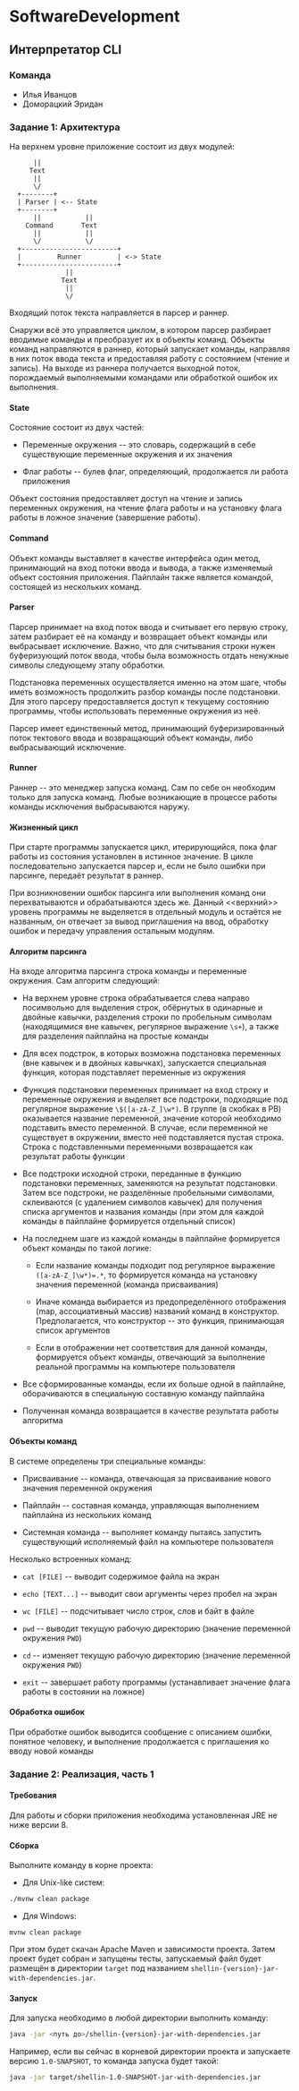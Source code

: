 # SoftwareDevelopment

## Интерпретатор CLI

### Команда

- Илья Иванцов
- Доморацкий Эридан

### Задание 1: Архитектура

На верхнем уровне приложение состоит из двух модулей:

```
      ||
     Text
      ||
      \/
  +--------+
  | Parser | <-- State
  +--------+
      ||           ||
    Command       Text
      ||           ||
      \/           \/
  +------------------------+
  |         Runner         | <-> State
  +------------------------+
              ||
             Text
              ||
              \/
```

Входящий поток текста направляется в парсер и раннер.

Снаружи всё это управляется циклом, в котором парсер разбирает вводимые команды и преобразует их
в объекты команд. Объекты команд направляются в раннер, который запускает команды, направляя в них
поток ввода текста и предоставляя работу с состоянием (чтение и запись). На выходе из раннера
получается выходной поток, порождаемый выполняемыми командами или обработкой ошибок их выполнения.

#### State

Состояние состоит из двух частей:

- Переменные окружения -- это словарь, содержащий в себе существующие переменные окружения и их
значения

- Флаг работы -- булев флаг, определяющий, продолжается ли работа приложения

Объект состояния предоставляет доступ на чтение и запись переменных окружения, на чтение флага
работы и на установку флага работы в ложное значение (завершение работы).

#### Command

Объект команды выставляет в качестве интерфейса один метод, принимающий на вход потоки ввода и
вывода, а также изменяемый объект состояния приложения. Пайплайн также является командой,
состоящей из нескольких команд.

#### Parser

Парсер принимает на вход поток ввода и считывает его первую строку, затем разбирает её на команду
и возвращает объект команды или выбрасывает исключение. Важно, что для считывания строки нужен
буферизующий поток ввода, чтобы была возможность отдать ненужные символы следующему этапу
обработки.

Подстановка переменных осуществляется именно на этом шаге, чтобы иметь возможность продолжить
разбор команды после подстановки. Для этого парсеру предоставляется доступ к текущему состоянию
программы, чтобы использовать переменные окружения из неё.

Парсер имеет единственный метод, принимающий буферизированный поток тектового ввода и возвращающий
объект команды, либо выбрасывающий исключение.

#### Runner

Раннер -- это менеджер запуска команд. Сам по себе он необходим только для запуска команд.
Любые возникающие в процессе работы команды исключения выбрасываются наружу.

#### Жизненный цикл

При старте программы запускается цикл, итерирующийся, пока флаг работы из состояния установлен в
истинное значение. В цикле последовательно запускается парсер и, если не было ошибки при парсинге,
передаёт результат в раннер.

При возникновении ошибок парсинга или выполнения команд они перехватываются и обрабатываются
здесь же. Данный <<верхний>> уровень программы не выделяется в отдельный модуль и остаётся
не названным, он отвечает за вывод приглашения на ввод, обработку ошибок и передачу управления
остальным модулям.

#### Алгоритм парсинга

На входе алгоритма парсинга строка команды и переменные окружения.
Сам алгоритм следующий:

- На верхнем уровне строка обрабатывается слева направо посимвольно для выделения строк, обёрнутых
в одинарные и двойные кавычки, разделения строки по пробельным символам (находящимися вне кавычек,
регулярное выражение `\s+`), а также для разделения пайплайна на простые команды

- Для всех подстрок, в которых возможна подстановка переменных (вне кавычек и в двойных кавычках),
запускается специальная функция, которая подставляет переменные из окружения

- Функция подстановки переменных принимает на вход строку и переменные окружения и выделяет все
подстроки, подходящие под регулярное выражение `\$([a-zA-Z_]\w*)`. В группе (в скобках в РВ)
оказывается название переменной, значение которой необходимо подставить вместо переменной.
В случае, если переменной не существует в окружении, вместо неё подставляется пустая строка.
Строка с подставленными переменными возвращается как результат работы функции

- Все подстроки исходной строки, переданные в функцию подстановки переменных, заменяются на
результат подстановки. Затем все подстроки, не разделённые пробельными символами, склеиваются
(с удалением символов кавычек) для получения списка аргументов и названия команды (при этом для
каждой команды в пайплайне формируется отдельный список)

- На последнем шаге из каждой команды в пайплайне формируется объект команды по такой логике:

  - Если название команды подходит под регулярное выражение `([a-zA-Z_]\w*)=.*`, то формируется
  команда на установку значения переменной (команда присваивания)

  - Иначе команда выбирается из предопределённого отображения (map, ассоциативный массив) названий
  команд в конструктор. Предполагается, что конструктор -- это функция, принимающая список
  аргументов

  - Если в отображении нет соответствия для данной команды, формируется объект команды, отвечающий
  за выполнение реальной программы на компьютере пользователя

- Все сформированные команды, если их больше одной в пайплайне, оборачиваются в специальную
составную команду пайплайна

- Полученная команда возвращается в качестве результата работы алгоритма

#### Объекты команд

В системе определены три специальные команды:

- Присваивание -- команда, отвечающая за присваивание нового значения переменной окружения

- Пайплайн -- составная команда, управляющая выполнением пайплайна из нескольких команд

- Системная команда -- выполняет команду пытаясь запустить существующий исполняемый файл на
компьютере пользователя

Несколько встроенных команд:

- `cat [FILE]` -- выводит содержимое файла на экран

- `echo [TEXT...]` -- выводит свои аргументы через пробел на экран

- `wc [FILE]` -- подсчитывает число строк, слов и байт в файле

- `pwd` -- выводит текущую рабочую директорию (значение переменной окружения `PWD`)

- `cd` -- изменяет текущую рабочую директорию (значение переменной окружения `PWD`)

- `exit` -- завершает работу программы (устанавливает значение флага работы в состоянии на ложное)

#### Обработка ошибок

При обработке ошибок выводится сообщение с описанием ошибки, понятное человеку, и выполнение
продолжается с приглашения ко вводу новой команды

### Задание 2: Реализация, часть 1

#### Требования

Для работы и сборки приложения необходима установленная JRE не ниже версии 8.

#### Сборка

Выполните команду в корне проекта:

- Для Unix-like систем:
```bash
./mvnw clean package
```

- Для Windows:
```batch
mvnw clean package
```

При этом будет скачан Apache Maven и зависимости проекта.
Затем проект будет собран и запущены тесты, запускаемый файл будет размещён в директории `target`
под названием `shellin-{version}-jar-with-dependencies.jar`.

#### Запуск

Для запуска необходимо в любой директории выполнить команду:
```bash
java -jar <путь до>/shellin-{version}-jar-with-dependencies.jar
```

Например, если вы сейчас в корневой директории проекта и запускаете версию `1.0-SNAPSHOT`,
то команда запуска будет такой:
```bash
java -jar target/shellin-1.0-SNAPSHOT-jar-with-dependencies.jar
```
